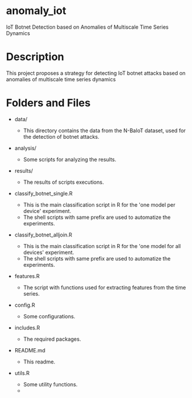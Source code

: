 # anomaly_iot

IoT Botnet Detection based on Anomalies of Multiscale Time Series Dynamics

# Description

This project proposes a strategy for detecting IoT botnet attacks based
on anomalies of multiscale time series dynamics

# Folders and Files

- data/
    - This directory contains the data from the N-BaIoT dataset, used
      for the detection of botnet attacks.

- analysis/ 
    - Some scripts for analyzing the results.

- results/
    - The results of scripts executions.

- classify_botnet_single.R
    - This is the main classification script in R for the 'one model
      per device' experiment.
    - The shell scripts with same prefix are used to automatize
      the experiments.

- classify_botnet_alljoin.R
    - This is the main classification script in R for the 'one model
      for all devices' experiment.
    - The shell scripts with same prefix are used to automatize
      the experiments.

- features.R
    - The script with functions used for extracting features from the
      time series.

- config.R
    - Some configurations.

- includes.R
    - The required packages.

- README.md
    - This readme.

- utils.R
    - Some utility functions.
    - 
